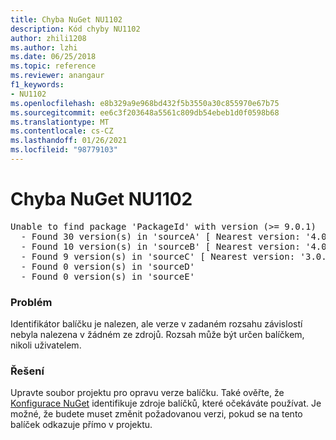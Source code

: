 ```yaml
---
title: Chyba NuGet NU1102
description: Kód chyby NU1102
author: zhili1208
ms.author: lzhi
ms.date: 06/25/2018
ms.topic: reference
ms.reviewer: anangaur
f1_keywords:
- NU1102
ms.openlocfilehash: e8b329a9e968bd432f5b3550a30c855970e67b75
ms.sourcegitcommit: ee6c3f203648a5561c809db54ebeb1d0f0598b68
ms.translationtype: MT
ms.contentlocale: cs-CZ
ms.lasthandoff: 01/26/2021
ms.locfileid: "98779103"
---
```

# <a name="nuget-error-nu1102"></a>Chyba NuGet NU1102

<pre>Unable to find package 'PackageId' with version (>= 9.0.1)<br/>  - Found 30 version(s) in 'sourceA' [ Nearest version: '4.0.0' ]<br/>  - Found 10 version(s) in 'sourceB' [ Nearest version: '4.0.0-rc-2129' ]<br/>  - Found 9 version(s) in 'sourceC' [ Nearest version: '3.0.0-beta-00032' ]<br/>  - Found 0 version(s) in 'sourceD'<br/>  - Found 0 version(s) in 'sourceE'</pre>

### <a name="issue"></a>Problém
Identifikátor balíčku je nalezen, ale verze v zadaném rozsahu závislostí nebyla nalezena v žádném ze zdrojů. Rozsah může být určen balíčkem, nikoli uživatelem.

### <a name="solution"></a>Řešení
Upravte soubor projektu pro opravu verze balíčku. Také ověřte, že [Konfigurace NuGet](../../consume-packages/Configuring-NuGet-Behavior.md) identifikuje zdroje balíčků, které očekáváte používat. Je možné, že budete muset změnit požadovanou verzi, pokud se na tento balíček odkazuje přímo v projektu.
